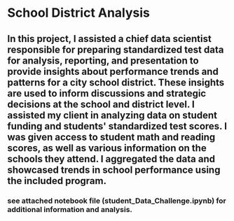 # School District Analysis

## In this project, I assisted a chief data scientist responsible for preparing standardized test data for analysis, reporting, and presentation to provide insights about performance trends and patterns for a city school district. These insights are used to inform discussions and strategic decisions at the school and district level. I assisted my client in analyzing data on student funding and students' standardized test scores. I was given access to student math and reading scores, as well as various information on the schools they attend. I aggregated the data and showcased trends in school performance using the included program.

### see attached notebook file (student_Data_Challenge.ipynb) for additional information and analysis.  
